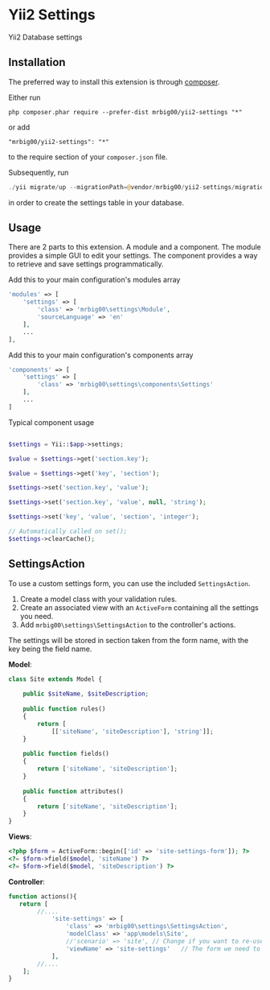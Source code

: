 Yii2 Settings
=============
Yii2 Database settings

Installation
------------

The preferred way to install this extension is through [composer](http://getcomposer.org/download/).

Either run

```
php composer.phar require --prefer-dist mrbig00/yii2-settings "*"
```

or add

```
"mrbig00/yii2-settings": "*"
```

to the require section of your `composer.json` file.

Subsequently, run

```php
./yii migrate/up --migrationPath=@vendor/mrbig00/yii2-settings/migrations
```

in order to create the settings table in your database.


Usage
-----

There are 2 parts to this extension. A module and a component.
The module provides a simple GUI to edit your settings.
The component provides a way to retrieve and save settings programmatically.

Add this to your main configuration's modules array

```php
'modules' => [
    'settings' => [
        'class' => 'mrbig00\settings\Module',
        'sourceLanguage' => 'en'
    ],
    ...
],
```

Add this to your main configuration's components array

```php
'components' => [
    'settings' => [
        'class' => 'mrbig00\settings\components\Settings'
    ],
    ...
]
```

Typical component usage

```php

$settings = Yii::$app->settings;

$value = $settings->get('section.key');

$value = $settings->get('key', 'section');

$settings->set('section.key', 'value');

$settings->set('section.key', 'value', null, 'string');

$settings->set('key', 'value', 'section', 'integer');

// Automatically called on set();
$settings->clearCache();

```

SettingsAction
-----

To use a custom settings form, you can use the included `SettingsAction`.

1. Create a model class with your validation rules.
2. Create an associated view with an `ActiveForm` containing all the settings you need.
3. Add `mrbig00\settings\SettingsAction` to the controller's actions.

The settings will be stored in section taken from the form name, with the key being the field name.

__Model__:

```php
class Site extends Model {
    
    public $siteName, $siteDescription;
    
    public function rules()
    {
        return [
	        [['siteName', 'siteDescription'], 'string']];
    }
	
    public function fields()
    {
        return ['siteName', 'siteDescription'];
    }
	
    public function attributes()
    {
        return ['siteName', 'siteDescription'];
    }
}
```
__Views__:
```php
<?php $form = ActiveForm::begin(['id' => 'site-settings-form']); ?>
<?= $form->field($model, 'siteName') ?>
<?= $form->field($model, 'siteDescription') ?>
```
__Controller__:
```php
function actions(){
   return [
   		//....
            'site-settings' => [
                'class' => 'mrbig00\settings\SettingsAction',
                'modelClass' => 'app\models\Site',
                //'scenario' => 'site',	// Change if you want to re-use the model for multiple setting form.
                'viewName' => 'site-settings'	// The form we need to render
            ],
        //....
    ];
}
```
